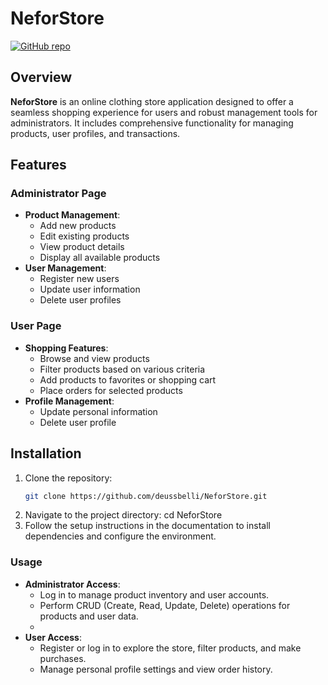 # NeforStore

[![GitHub repo](https://img.shields.io/badge/GitHub-NeforStore-blue)](https://github.com/deussbelli/NeforStore.git)

## Overview
**NeforStore** is an online clothing store application designed to offer a seamless shopping experience for users and robust management tools for administrators. It includes comprehensive functionality for managing products, user profiles, and transactions.

## Features

### Administrator Page
- **Product Management**:
  - Add new products
  - Edit existing products
  - View product details
  - Display all available products
- **User Management**:
  - Register new users
  - Update user information
  - Delete user profiles

### User Page
- **Shopping Features**:
  - Browse and view products
  - Filter products based on various criteria
  - Add products to favorites or shopping cart
  - Place orders for selected products
- **Profile Management**:
  - Update personal information
  - Delete user profile

## Installation
1. Clone the repository:
   ```bash
   git clone https://github.com/deussbelli/NeforStore.git
2. Navigate to the project directory:
cd NeforStore
3. Follow the setup instructions in the documentation to install dependencies and configure the environment.

### Usage
- **Administrator Access**:
  - Log in to manage product inventory and user accounts.
  - Perform CRUD (Create, Read, Update, Delete) operations for products and user data.
  - 
- **User Access**:
  - Register or log in to explore the store, filter products, and make purchases.
  - Manage personal profile settings and view order history.
